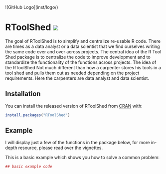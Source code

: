 
<!-- README.md is generated from README.Rmd. Please edit that file -->
!(GitHub Logo\](inst/logo/)

RToolShed ![](https://travis-ci.org/Fredo-XVII/RToolShed.svg?branch=master)
===========================================================================

The goal of RToolShed is to simplify and centralize re-usable R code. There are times as a data analyst or a data scientist that we find ourselves writing the same code over and over across projects. The central idea of the R Tool Shed package is to centralize the code to improve development and to standardize the functionality of the functions across projects. The idea of the RToolShed Not much different than how a carpenter stores his tools in a tool shed and pulls them out as needed depending on the project requirements. Here the carpenters are data analyst and data scientist.

Installation
------------

You can install the released version of RToolShed from [CRAN](https://CRAN.R-project.org) with:

``` r
install.packages("RToolShed")
```

Example
-------

I will display just a few of the functions in the package below, for more in-depth resource, please read over the vignettes.

This is a basic example which shows you how to solve a common problem:

``` r
## basic example code
```
